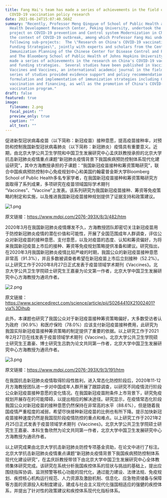 ```yaml
---
title: Fang Hai's team has made a series of achievements in the field of
  COVID-19 vaccination policy research
date: 2021-06-24T15:07:40.568Z
summary: "Recently, Professor Meng Qingyue of School of Public Health and China
  Health Development Research Center, Peking University, undertook the key
  project on COVID-19 prevention and Control system Modernization in China in
  the context of COVID-19 outbreak, among which Professor Fang Hai undertook the
  following sub-projects:  The \"Research on China's COVID-19 vaccination and
  Funding Strategies\", jointly with experts and scholars from the Center for
  Immunization Planning of the Chinese Center for Disease Control and Prevention
  and The Bloomberg School of Public Health of Johns Hopkins University, has
  made a series of achievements in the research on China's COVID-19 vaccination
  and funding strategies.  Several studies have been published in Vaccines,
  Vaccines and Vaccines, an international academic journal in the field.  The
  series of studies provided evidence support and policy recommendations for the
  formulation and implementation of immunization strategies including COVID-19
  vaccination and financing, as well as the promotion of China's COVID-19
  vaccination program."
draft: false
featured: true
image:
  filename: 2.png
  focal_point: ""
  preview_only: true
  caption: ""
  alt_text: ""
---
```

促进新型冠状病毒疫苗（以下简称：新冠疫苗）接种意愿，提高疫苗接种率，对预防和控制我国新型冠状病毒肺炎（以下简称：新冠肺炎）疫情具有重要意义。近期，由北京大学公共卫生学院和中国卫生发展研究中心孟庆跃教授承担的北京大学抗击新冠肺炎疫情重点课题“新冠肺炎疫情背景下我国疾病预防控制体系现代化建设研究”，其中方海教授承担的子课题：“我国新冠疫苗接种和筹资策略研究”，联合中国疾病预防控制中心免疫规划中心和美国约翰霍普金斯大学Bloomberg School of Public Health多名专家学者，在我国新冠疫苗接种和筹资策略研究方面取得了系列成果，多项研究在疫苗领域国际学术期刊 “Vaccines”、“Vaccine”上发表。该系列研究为我国新冠疫苗接种、筹资等免疫策略的制定和实施，以及推进我国新冠疫苗接种规划提供了证据支持和政策建议。

![1.png](http://www.bjmu.edu.cn/images/2021-06/7374bff291ee4271bfaf5124a2b78d86.png "7374bff291ee4271bfaf5124a2b78d86.png")

原文链接：<https://www.mdpi.com/2076-393X/8/3/482/htm>

2020年3月在我国新冠肺炎疫情爆发不久，方海教授团队即密切关注新冠疫苗用于防控新冠肺炎疫情的潜在价值和可能性，开展了全国范围成年人群调查，评估公众对新冠疫苗的接种意愿、支付意愿，以及对疫苗的态度、认知和筹资偏好，为将来我国新冠疫苗上市后的接种、筹资等免疫规划策略提供准备和建议。研究指出，在2020年3月我国新冠肺炎疫情比较严峻的时期，我国公众的新冠疫苗接种意愿非常高（91.3%），并且多数被调查者希望在新冠疫苗上市后立刻接种（52.2%）。以上研究工作于2020年8月27日正式发表于疫苗领域学术期刊《Vaccines》。北京大学公共卫生学院硕士研究生王嘉豪为论文第一作者，北京大学中国卫生发展研究中心方海教授为通讯作者。

![2.png](http://www.bjmu.edu.cn/images/2021-06/9a2a5918fe9543bcb662b17dfe3400d3.png "9a2a5918fe9543bcb662b17dfe3400d3.png")

原文链接：<https://www.sciencedirect.com/science/article/pii/S0264410X21002401?via%3Dihub>

此外，本课题也研究了我国公众对于新冠疫苗接种筹资策略偏好，大多数受访者认为政府（90.9%）和医疗保险（78.0%）应该支付新冠疫苗接种费用，此研究为我国实际新冠疫苗接种筹资策略的制定提供了重要的依据。以上研究工作于2021年2月27日在线发表于疫苗领域学术期刊《Vaccine》。北京大学公共卫生学院硕士研究生王嘉豪、博士研究生吕韵为论文共同第一作者，北京大学中国卫生发展研究中心方海教授为通讯作者。

![3.png](http://www.bjmu.edu.cn/images/2021-06/7ce45bc99b844caeadde7ce0096c6f1d.png "7ce45bc99b844caeadde7ce0096c6f1d.png")

原文链接：<https://www.mdpi.com/2076-393X/9/3/191/htm>

在我国抗击新冠肺炎疫情取得阶段性胜利，进入常态化防控阶段后，2020年11-12月方海教授团队进一步对中国成年人群开展了跟踪调查，以研究不同疫情流行阶段公众新冠疫苗接种意愿的变化情况。在我国新冠疫苗附条件上市背景下，研究免疫规划开展存在的可能障碍，以提出相应的解决途径。研究显示，在疫情常态化阶段我国公众对新冠疫苗的接种意愿仍然保持在非常高的水平（88.6%），但是随着我国疫情严重程度的减弱，希望尽快接种新冠疫苗的比例也有所下降。提示加快新冠疫苗接种速度仍然是我国现阶段疫情防控的重点和难点。以上研究工作于2021年2月25日正式发表于疫苗领域学术期刊《Vaccines》。北京大学公共卫生学院硕士研究生王嘉豪、本科生鲁欣然为论文共同第一作者，北京大学中国卫生发展研究中心方海教授为通讯作者。

以上研究成果由北京大学抗击新冠肺炎防控专项基金资助，在论文中进行了标注。北京大学抗击新冠肺炎疫情重点课题“新冠肺炎疫情背景下我国疾病预防控制体系现代化建设研究”，在孟庆跃教授带领下由北京大学中国卫生发展研究中心全体教师集体研究完成。该研究在系统分析我国疾控体系的现状与挑战的基础上，提出应围绕指挥协调、监测预警等核心功能的现代化，通过能力建设、法律法规、免疫规划、疾控核心机构运行规范、人力资源及激励机制、信息化、应急物资储备与保障等方面的资源投入和制度建设，建成与社会主义现代化强国相适应的强健的疾控体系，并提出了针对性的政策建议和疾控体系现代化指标体系。
